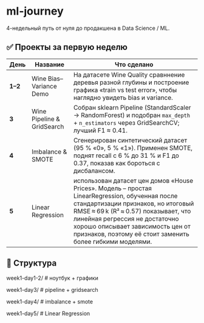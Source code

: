 # ml-journey  
4-недельный путь от нуля до продакшена в Data Science / ML.

## ✅ Проекты за первую неделю

| День | Название | Что сделано |
|---|---|---|
| **1–2** | Wine Bias–Variance Demo | На датасете Wine Quality сравннение деревья разной глубины и построение графика «train vs test error», чтобы наглядно увидеть bias и variance. |
| **3** | Wine Pipeline & GridSearch | Собран sklearn Pipeline (StandardScaler → RandomForest) и подобран `max_depth` + `n_estimators` через GridSearchCV; лучший F1 ≈ 0.41. |
| **4** | Imbalance & SMOTE | Сгенерирован синтетический датасет (95 % «0», 5 % «1»). Применен SMOTE, поднят recall c 6 % до 31 % и F1 до 0.37, показав как бороться с дисбалансом. |
| **5** | Linear Regression | использован датасет цен домов «House Prices». Модель – простая LinearRegression, обученная после стандартизации признаков, но итоговый RMSE ≈ 69 k (R² ≈ 0.57) показывает, что линейная регрессия не достаточно хорошо описывает зависимость цен от признаков, поэтому её стоит заменить более гибкими моделями.|

## 📂 Структура
week1-day1-2/   # ноутбук + графики

week1-day3/   # pipeline + gridsearch

week1-day4/   # imbalance + smote

week1-day5/   # Linear Regression
